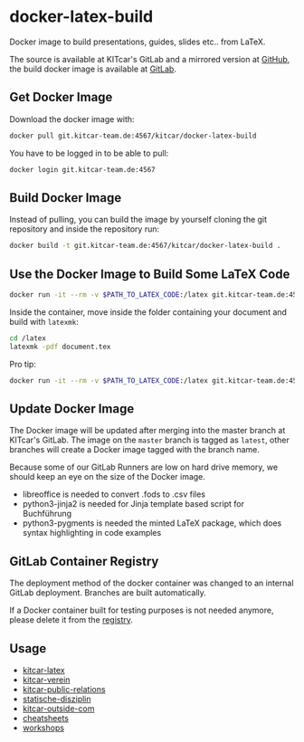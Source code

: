 # docker-latex-build

Docker image to build presentations, guides, slides etc.. from LaTeX.

The source is available at KITcar's GitLab and a mirrored version at [GitHub](https://github.com/KITcar-Team/docker-latex-build), the build docker image is available at [GitLab](https://git.kitcar-team.de/kitcar/docker-latex-build/container_registry).

## Get Docker Image

Download the docker image with:

```bash
docker pull git.kitcar-team.de:4567/kitcar/docker-latex-build
```

You have to be logged in to be able to pull:

```bash
docker login git.kitcar-team.de:4567
```

## Build Docker Image

Instead of pulling, you can build the image by yourself cloning the git repository and inside the repository run:

```bash
docker build -t git.kitcar-team.de:4567/kitcar/docker-latex-build .
```

## Use the Docker Image to Build Some LaTeX Code

```bash
docker run -it --rm -v $PATH_TO_LATEX_CODE:/latex git.kitcar-team.de:4567/kitcar/docker-latex-build
```

Inside the container, move inside the folder containing your document and build with `latexmk`:

```bash
cd /latex
latexmk -pdf document.tex
```

Pro tip:

```bash
docker run -it --rm -v $PATH_TO_LATEX_CODE:/latex git.kitcar-team.de:4567/kitcar/docker-latex-build latexmk -pdf -cd -outdir=/latex /latex/document.tex
```

## Update Docker Image

The Docker image will be updated after merging into the master branch at KITcar's GitLab. The image on the `master` branch is tagged as `latest`, other branches will create a Docker image tagged with the branch name.

Because some of our GitLab Runners are low on hard drive memory, we should keep an eye on the size of the Docker image.

* libreoffice is needed to convert .fods to .csv files
* python3-jinja2 is needed for Jinja template based script for Buchführung
* python3-pygments is needed the minted LaTeX package, which does syntax highlighting in code examples

## GitLab Container Registry

The deployment method of the docker container was changed to an internal GitLab deployment. Branches are built automatically.

If a Docker container built for testing purposes is not needed anymore, please delete it from the [registry](https://git.kitcar-team.de/kitcar/docker-latex-build/container_registry).

## Usage

* [kitcar-latex](https://git.kitcar-team.de/kitcar/kitcar-latex)
* [kitcar-verein](https://git.kitcar-team.de/kitcar/kitcar-verein)
* [kitcar-public-relations](https://git.kitcar-team.de/kitcar/kitcar-public-relations)
* [statische-disziplin](https://git.kitcar-team.de/kitcar/statische-disziplin)
* [kitcar-outside-com](https://git.kitcar-team.de/kitcar/kitcar-outside-com)
* [cheatsheets](https://git.kitcar-team.de/kitcar/cheatsheets)
* [workshops](https://git.kitcar-team.de/kitcar/workshops)
